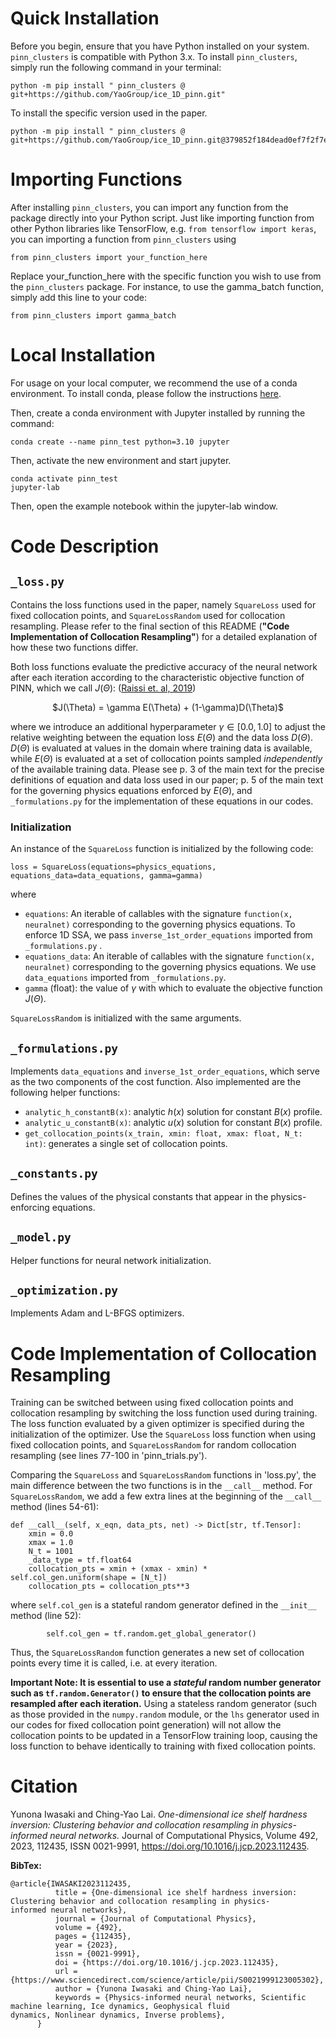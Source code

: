 # Quick Installation
Before you begin, ensure that you have Python installed on your system. ```pinn_clusters``` is compatible with Python 3.x. To install ```pinn_clusters```, simply run the following command in your terminal:
```
python -m pip install " pinn_clusters @ git+https://github.com/YaoGroup/ice_1D_pinn.git"
```
To install the specific version used in the paper.
```
python -m pip install " pinn_clusters @ git+https://github.com/YaoGroup/ice_1D_pinn.git@379852f184dead0ef7f2f7e97bfbc9dc47e3407e" 
```
# Importing Functions
After installing ```pinn_clusters```, you can import any function from the package directly into your Python script. Just like importing function from other Python libraries like TensorFlow, e.g. ```from tensorflow import keras```, you can importing a function from ```pinn_clusters``` using 
```
from pinn_clusters import your_function_here
```

Replace your_function_here with the specific function you wish to use from the ```pinn_clusters``` package. For instance, to use the gamma_batch function, simply add this line to your code: 

```
from pinn_clusters import gamma_batch
```

# Local Installation

For usage on your local computer, we recommend the use of a conda environment. To install conda, please follow the instructions [here](https://conda.io/projects/conda/en/latest/user-guide/install/index.html).

Then, create a conda environment with Jupyter installed  by running the command:
```
conda create --name pinn_test python=3.10 jupyter
```
Then, activate the new environment and start jupyter.
```
conda activate pinn_test
jupyter-lab
```
Then, open the example notebook within the jupyter-lab window.

# Code Description
## ```_loss.py```

Contains the loss functions used in the paper, namely ```SquareLoss``` used for fixed collocation points, and ```SquareLossRandom``` used for collocation resampling. Please refer to the final section of this README (__"Code Implementation of Collocation Resampling"__) for a detailed explanation of how these two functions differ.

Both loss functions evaluate the predictive accuracy of the neural network after each iteration according to the characteristic objective function of PINN, which we call $J(\Theta)$: ([Raissi et. al, 2019](https://doi.org/10.1016/j.jcp.2018.10.045))

<p align="center">
$J(\Theta) = \gamma E(\Theta) + (1-\gamma)D(\Theta)$
</p>

where we introduce an additional hyperparameter $\gamma \in [0.0, 1.0]$ to adjust the relative weighting between the equation loss $E(\Theta)$ and the data loss $D(\Theta)$. $D(\Theta)$ is evaluated at values in the domain where training data is available, while $E(\Theta)$ is evaluated at a set of collocation points sampled _independently_ of the available training data. Please see p. 3 of the main text for the precise definitions of equation and data loss used in our paper; p. 5 of the main text for the governing physics equations enforced by $E(\Theta)$, and ```_formulations.py``` for the implementation of these equations in our codes.

### Initialization
An instance of the ```SquareLoss``` function is initialized by the following code:
```
loss = SquareLoss(equations=physics_equations, equations_data=data_equations, gamma=gamma)
```
where
* ```equations```: An iterable of callables with the signature ```function(x, neuralnet)``` corresponding to the governing physics equations. To enforce 1D SSA, we pass ```inverse_1st_order_equations``` imported from ```_formulations.py``` .
*  ```equations_data```: An iterable of callables with the signature ```function(x, neuralnet)``` corresponding to the governing physics equations. We use ```data_equations``` imported from ```_formulations.py```.
*  ```gamma``` (float): the value of $\gamma$ with which to evaluate the objective function $J(\Theta)$.

```SquareLossRandom``` is initialized with the same arguments.
## ```_formulations.py```
Implements ```data_equations``` and ```inverse_1st_order_equations```, which serve as the two components of the cost function. Also implemented are the following helper functions:
  * ```analytic_h_constantB(x)```: analytic $h(x)$ solution for constant $B(x)$ profile.
  * ```analytic_u_constantB(x)```: analytic $u(x)$ solution for constant $B(x)$ profile.
  * ```get_collocation_points(x_train, xmin: float, xmax: float, N_t: int)```: generates a single set of collocation points. 

## ```_constants.py```
Defines the values of the physical constants that appear in the physics-enforcing equations.

## ```_model.py```
Helper functions for neural network initialization.

## ```_optimization.py```
Implements Adam and L-BFGS optimizers.

# Code Implementation of Collocation Resampling

Training can be switched between using fixed collocation points and collocation resampling by switching the loss function used during training. The loss function evaluated by a given optimizer is specified during the initialization of the optimizer. Use the  ```SquareLoss``` loss function when using fixed collocation points, and ```SquareLossRandom``` for random collocation resampling (see lines 77-100 in 'pinn_trials.py').

Comparing the ```SquareLoss``` and ```SquareLossRandom``` functions in 'loss.py', the main difference between the two functions is in the ```__call__``` method. For ```SquareLossRandom```, we add a few extra lines at the beginning of the  ```__call__``` method (lines 54-61):

```
def __call__(self, x_eqn, data_pts, net) -> Dict[str, tf.Tensor]:
    xmin = 0.0
    xmax = 1.0
    N_t = 1001
    _data_type = tf.float64       
    collocation_pts = xmin + (xmax - xmin) * self.col_gen.uniform(shape = [N_t])
    collocation_pts = collocation_pts**3
```
where ```self.col_gen``` is a stateful random generator defined in the ```__init__``` method (line 52):

```
        self.col_gen = tf.random.get_global_generator()
```
Thus, the ```SquareLossRandom``` function generates a new set of collocation points every time it is called, i.e. at every iteration. 

__Important Note: It is essential to use a _stateful_ random number generator such as ```tf.random.Generator()``` to ensure that the collocation points are resampled after each iteration.__ Using a stateless random generator (such as 
 those provided in the ```numpy.random``` module, or the ```lhs``` generator used in our codes for fixed collocation point generation) will not allow the collocation points to be updated in a TensorFlow training loop, causing the loss function to behave identically to training with fixed collocation points.

 # Citation
Yunona Iwasaki and Ching-Yao Lai.
*One-dimensional ice shelf hardness inversion: Clustering behavior and collocation resampling in physics-informed neural networks.* Journal of Computational Physics, Volume 492, 2023, 112435, ISSN 0021-9991, https://doi.org/10.1016/j.jcp.2023.112435.

**BibTex:**
```
@article{IWASAKI2023112435,
          title = {One-dimensional ice shelf hardness inversion: Clustering behavior and collocation resampling in physics-            informed neural networks},
          journal = {Journal of Computational Physics},
          volume = {492},
          pages = {112435},
          year = {2023},
          issn = {0021-9991},
          doi = {https://doi.org/10.1016/j.jcp.2023.112435},
          url = {https://www.sciencedirect.com/science/article/pii/S0021999123005302},
          author = {Yunona Iwasaki and Ching-Yao Lai},
          keywords = {Physics-informed neural networks, Scientific machine learning, Ice dynamics, Geophysical fluid                   dynamics, Nonlinear dynamics, Inverse problems},
      }
```
